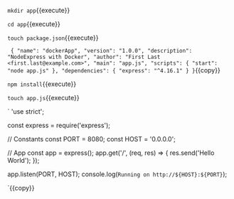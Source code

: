 `mkdir app`{{execute}}

`cd app`{{execute}}

`touch package.json`{{execute}}

` 
{
  "name": "dockerApp",
  "version": "1.0.0",
  "description": "NodeExpress with Docker",
  "author": "First Last <first.last@example.com>",
  "main": "app.js",
  "scripts": {
    "start": "node app.js"
  },
  "dependencies": {
    "express": "^4.16.1"
  }
}
`{{copy}}


`npm install`{{execute}}

`touch app.js`{{execute}}




`
'use strict';

const express = require('express');

// Constants
const PORT = 8080;
const HOST = '0.0.0.0';

// App
const app = express();
app.get('/', (req, res) => {
  res.send('Hello World');
});

app.listen(PORT, HOST);
console.log(`Running on http://${HOST}:${PORT}`);


`{{copy}}
